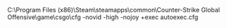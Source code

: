 C:\Program Files (x86)\Steam\steamapps\common\Counter-Strike Global Offensive\game\csgo\cfg
-novid -high -nojoy +exec autoexec.cfg
